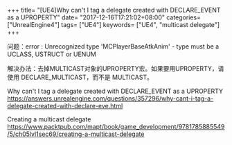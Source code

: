 +++
title= "[UE4]Why can't I tag a delegate created with DECLARE_EVENT as a UPROPERTY"
date= "2017-12-16T17:21:02+08:00"
categories= ["UnrealEngine4"]
tags= ["UE4"]
keywords= ["UE4", "multicast delegate"]
+++

问题：error : Unrecognized type 'MCPlayerBaseAtkAnim' - type must be a UCLASS, USTRUCT or UENUM

解决办法：去掉MULTICAST对象的UPROPERTY宏。如果要用UPROPERTY，请使用 DECLARE_MULTICAST，而不是 MULTICAST。

Why can't I tag a delegate created with DECLARE_EVENT as a UPROPERTY  
https://answers.unrealengine.com/questions/357296/why-cant-i-tag-a-delegate-created-with-declare-eve.html

Creating a multicast delegate
https://www.packtpub.com/mapt/book/game_development/9781785885549/5/ch05lvl1sec69/creating-a-multicast-delegate


